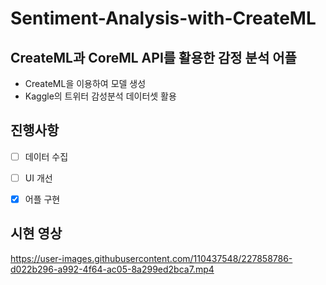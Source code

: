 # Sentiment-Analysis-with-CreateML


## **CreateML**과 **CoreML API**를 활용한 감정 분석 어플
- CreateML을 이용하여 모델 생성
- Kaggle의 트위터 감성분석 데이터셋 활용

## 진행사항
-   [ ] 데이터 수집
-   [ ] UI 개선
-   [x] 어플 구현


## 시현 영상
https://user-images.githubusercontent.com/110437548/227858786-d022b296-a992-4f64-ac05-8a299ed2bca7.mp4

